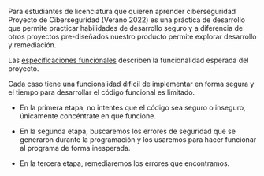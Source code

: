 Para estudiantes de licenciatura
que quieren aprender ciberseguridad
Proyecto de Ciberseguridad (Verano 2022)
es una práctica de desarrollo
que permite practicar habilidades de desarrollo seguro
y a diferencia de otros proyectos pre-diseñados
nuestro producto permite explorar desarrollo y remediación.

Las [especificaciones funcionales](./spec.md) describen la funcionalidad esperada del proyecto.

Cada caso tiene una funcionalidad díficil de implementar en forma segura
y el tiempo para desarrollar el código funcional es limitado.

-   En la primera etapa,
    no intentes que el código sea seguro o inseguro,
    únicamente concéntrate en que funcione.

-   En la segunda etapa, buscaremos los errores de seguridad
    que se generaron durante la programación
    y los usaremos para hacer funcionar al programa de forma inesperada.

-   En la tercera etapa, remediaremos los errores que encontramos.
